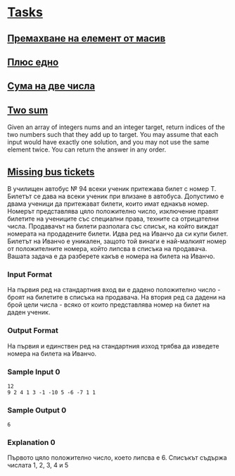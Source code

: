 # [Tasks](https://www.hackerrank.com/contests/sem1/challenges)
## [Премахване на елемент от масив](https://www.hackerrank.com/contests/sem1/challenges/challenge-4983/submissions/code/1383516854)
## [Плюс едно](https://www.hackerrank.com/contests/sem1/challenges/challenge-4985/submissions/code/1383517096)
## [Сума на две числа](https://www.hackerrank.com/contests/sem1/challenges/1-672/submissions/code/1387472762)
## [Two sum](https://leetcode.com/problems/two-sum/description/)
Given an array of integers nums and an integer target, return indices of the two numbers such that they add up to target.
You may assume that each input would have exactly one solution, and you may not use the same element twice.
You can return the answer in any order.

## [Missing bus tickets](https://www.hackerrank.com/contests/sda-hw-1-2022/challenges/missing-bus-ticket/submissions/code/1387472597)
В училищен автобус № 94 всеки ученик притежава билет с номер Т. Билетът се дава на всеки ученик при влизане в автобуса. Допустимо е двама ученици да притежават билети, които имат еднакъв номер. Номерът представлява цяло положително число, изключение правят билетите на учениците със специални права, техните са отрицателни числа. Продавачът на билети разполага със списък, на който виждат номерата на продадените билети. Идва ред на Иванчо да си купи билет. Билетът на Иванчо е уникален, защото той винаги е най-малкият номер от положителните номера, който липсва в списъка на продавача. Вашата задача е да разберете какъв е номера на билета на Иванчо.

### Input Format
На първия ред на стандартния вход ви е дадено положително число  - броят на билетите в списъка на продавача. На втория ред са дадени  на брой цели числа  - всяко от които представлява номер на билет на даден ученик.

### Output Format
На първия и единствен ред на стандартния изход трябва да изведете номера на билета на Иванчо.

### Sample Input 0
```
12
9 2 4 1 3 -1 -10 5 -6 -7 1 1
```
### Sample Output 0
```
6
```
### Explanation 0
Първото цяло положително число, което липсва е 6. Списъкът съдържа числата 1, 2, 3, 4 и 5
